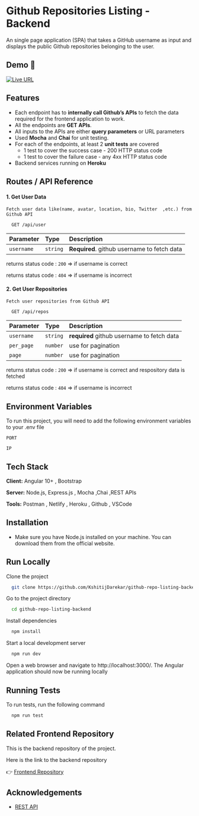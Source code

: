 
# Github Repositories Listing - Backend

An single page application (SPA) that takes a GitHub username as input and displays the public Github repositories belonging to the user.

## Demo 🚀

[![Live URL](https://img.shields.io/badge/%F0%9F%8C%90%20Live%20Demo-Click%20Here-blueviolet?style=for-the-badge)](https://github-repo-listing-backend.herokuapp.com/)



## Features

- Each endpoint has to **internally call Github’s APIs** to fetch the data required for the frontend application to work.
- All the endpoints are **GET APIs**.
- All inputs to the APIs are either **query parameters** or URL parameters
- Used **Mocha** and **Chai** for unit testing.
- For each of the endpoints, at least 2 **unit tests** are covered
    - 1 test to cover the success case - 200 HTTP status code
    - 1 test to cover the failure case - any 4xx HTTP status code
- Backend services running on **Heroku**


## Routes / API Reference

#### 1. Get User Data

```Fetch user data like(name, avatar, location, bio, Twitter  ,etc.) from Github API```

```http
  GET /api/user
```

| Parameter | Type     | Description                |
| :-------- | :------- | :------------------------- |
| `username` | `string` | **Required**. github username to fetch data |

returns status code : `200` => if username is correct

returns status code : `404` => if username is incorrect

#### 2. Get User Repositories

```Fetch user repositories from Github API```
```http
  GET /api/repos
```

| Parameter | Type     | Description                       |
| :-------- | :------- | :-------------------------------- |
| `username` | `string` | **required** github username to fetch data  |
| `per_page`      | `number` | use for pagination |
| `page`      | `number` | use for pagination |

returns status code : `200` => if username is correct and respository data is fetched

returns status code : `404` => if username is incorrect


## Environment Variables

To run this project, you will need to add the following environment variables to your .env file

`PORT`

`IP`


## Tech Stack

**Client:** Angular 10+ , Bootstrap

**Server:** Node.js, Express.js , Mocha ,Chai ,REST APIs

**Tools:** Postman , Netlify , Heroku , Github , VSCode


## Installation

- Make sure you have Node.js installed on your machine. You can download them from the official website.

## Run Locally



Clone the project

```bash
  git clone https://github.com/KshitijDarekar/github-repo-listing-backend.git
```

Go to the project directory

```bash
  cd github-repo-listing-backend
```

Install dependencies

```bash
  npm install
```

Start a local development server

```bash
  npm run dev
```
Open a web browser and navigate to http://localhost:3000/. The Angular application should now be running locally


## Running Tests

To run tests, run the following command

```bash
  npm run test
```


## Related Frontend Repository

This is the backend repository of the project.

Here is the link to the backend repository

👉 [Frontend Repository](https://github.com/KshitijDarekar/github-repo-listing-frontend)


## Acknowledgements

 - [REST API](https://docs.github.com/en/rest?apiVersion=2022-11-28)
 
